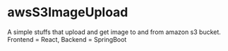 # awsS3ImageUpload
A simple stuffs that upload and get image to and from amazon s3 bucket. Frontend = React, Backend = SpringBoot
